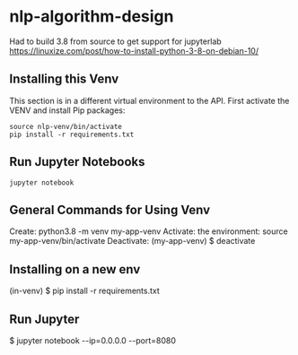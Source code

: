 # nlp-algorithm-design
Had to build 3.8 from source to get support for jupyterlab
https://linuxize.com/post/how-to-install-python-3-8-on-debian-10/
## Installing this Venv
This section is in a different virtual environment to the API.
First activate the VENV and install Pip packages:
```
source nlp-venv/bin/activate
pip install -r requirements.txt
```
## Run Jupyter Notebooks
```
jupyter notebook
```
## General Commands for Using Venv
Create: python3.8 -m venv my-app-venv
Activate: the environment: source my-app-venv/bin/activate
Deactivate: (my-app-venv) $ deactivate
## Installing on a new env
(in-venv) $ pip install -r requirements.txt
## Run Jupyter
$ jupyter notebook --ip=0.0.0.0 --port=8080
